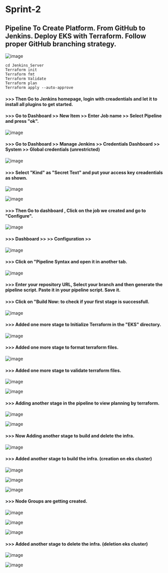# Sprint-2
## Pipeline To Create Platform. From GitHub to Jenkins. Deploy EKS with Terraform. Follow proper GitHub branching strategy.


![image](https://github.com/howdycloudyarsh/Sprint-2/assets/133496386/646e3f60-bf0b-4f00-8c7b-c219c5da00f6)

````
cd Jenkins_Server
Terraform init
Terraform fmt
Terraform Validate
Terraform plan
Terraform apply --auto-approve
````

#### >>> Then Go to Jenkins homepage, login with creadentials and let it to install all plugins to get started. 

#### >>> Go to Dashboard >> New Item >> Enter Job name >> Select Pipeline and press "ok".


![image](https://github.com/howdycloudyarsh/Sprint-2/assets/133496386/e83a05c6-e42a-4f6a-9134-9a8f1e457cbc)


#### >>> Go to Dashboard >> Manage Jenkins >> Credentials Dashboard >> System >> Global credentials (unrestricted)


![image](https://github.com/howdycloudyarsh/Sprint-2/assets/133496386/cea2ed6b-bbf9-4d08-aff9-7c1e34308b42)


#### >>> Select "Kind" as "Secret Text" and put your access key creadentials as shown.


![image](https://github.com/howdycloudyarsh/Sprint-2/assets/133496386/33c494c8-0152-4875-8a97-c285dba0c240)


![image](https://github.com/howdycloudyarsh/Sprint-2/assets/133496386/56695a12-8f27-4d62-9d12-230e51f7c196)


#### >>> Then Go to dashboard , Click on the job we created and go to "Configure".


![image](https://github.com/howdycloudyarsh/Sprint-2/assets/133496386/f1d3ea76-d951-4545-99f0-f51b16f333a6)



#### >>> Dashboard >> <terraform-eks-cicd> >> Configuration >> <Pipeline Section>


![image](https://github.com/howdycloudyarsh/Sprint-2/assets/133496386/e9a0c652-0416-41ad-af09-08c5db2d19ab)


#### >>> Click on "Pipeline Syntax and open it in another tab.


![image](https://github.com/howdycloudyarsh/Sprint-2/assets/133496386/ef4ee3ce-a5fd-4693-8f0a-6942c01f6496)


#### >>> Enter your repository URL, Select your branch and then generate the pipeline script. Paste it in your pipeline script. Save it.


#### >>> Click on "Build Now: to check if your first stage is successfull.


![image](https://github.com/howdycloudyarsh/Sprint-2/assets/133496386/05c0f041-4ffc-4362-8d64-b31046ba3110)


#### >>> Added one more stage to Initialize Terraform in the "EKS" directory.

![image](https://github.com/howdycloudyarsh/Sprint-2/assets/133496386/248c3e22-18d6-4a7c-9dfc-f3ddd048533a)


#### >>> Added one more stage to format terraform files.


![image](https://github.com/howdycloudyarsh/Sprint-2/assets/133496386/ec83f96f-1c0d-42e5-b913-78e3bd1b317e)


#### >>> Added one more stage to validate terraform files.


![image](https://github.com/howdycloudyarsh/Sprint-2/assets/133496386/2438389c-251c-4875-a818-24924e9a5b0c)


![image](https://github.com/howdycloudyarsh/Sprint-2/assets/133496386/001c1349-8c95-4c50-a88c-0d6eefa167ca)



#### >>> Adding another stage in the pipeline to view planning by terraform.


![image](https://github.com/howdycloudyarsh/Sprint-2/assets/133496386/e0b7bb66-588c-459c-a0de-db21f4edd07c)


![image](https://github.com/howdycloudyarsh/Sprint-2/assets/133496386/10509d1f-50aa-4ef5-be5f-6e63d0aed84d)


#### >>> Now Adding another stage to build and delete the infra.


![image](https://github.com/howdycloudyarsh/Sprint-2/assets/133496386/8c27f562-3a47-4ef9-9525-9e66afc64f66)


#### >>> Added another stage to build the infra. (creation on eks cluster)



![image](https://github.com/howdycloudyarsh/Sprint-2/assets/133496386/844a2cf1-5a14-4355-b063-5de50beb7fb0)



![image](https://github.com/howdycloudyarsh/Sprint-2/assets/133496386/5ce00c80-2278-45ad-b891-92ba24b3b172)



![image](https://github.com/howdycloudyarsh/Sprint-2/assets/133496386/1186d589-6bde-4805-8c33-efcce37cec80)



#### >>> Node Groups are getting created.



![image](https://github.com/howdycloudyarsh/Sprint-2/assets/133496386/e46b5ca5-8a4a-465b-9e86-ad52b5d0ba09)



![image](https://github.com/howdycloudyarsh/Sprint-2/assets/133496386/91cff678-56cc-4775-98a5-135fb009c75d)



![image](https://github.com/howdycloudyarsh/Sprint-2/assets/133496386/b7d48dba-d180-4746-b490-db442a68d8c2)



####  >>> Added another stage to delete the infra. (deletion eks cluster)



![image](https://github.com/howdycloudyarsh/Sprint-2/assets/133496386/f9f11f6e-96f2-4160-856b-faacec537aab)



![image](https://github.com/howdycloudyarsh/Sprint-2/assets/133496386/9e1fe5ff-5409-4406-a420-acd3fa5462ff)
































